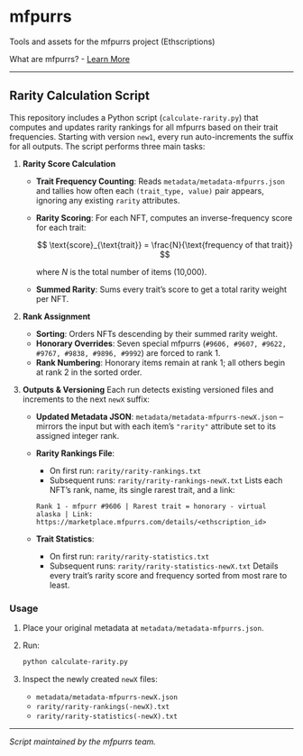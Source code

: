 # mfpurrs

Tools and assets for the mfpurrs project (Ethscriptions)

What are mfpurrs? - [Learn More](https://medium.com/@virtualalaska/what-are-mfpurrs-1f339403e788)

---

## Rarity Calculation Script

This repository includes a Python script (`calculate-rarity.py`) that computes and updates rarity rankings for all mfpurrs based on their trait frequencies. Starting with version `new1`, every run auto-increments the suffix for all outputs. The script performs three main tasks:

1. **Rarity Score Calculation**

   * **Trait Frequency Counting**: Reads `metadata/metadata-mfpurrs.json` and tallies how often each `(trait_type, value)` pair appears, ignoring any existing `rarity` attributes.
   * **Rarity Scoring**: For each NFT, computes an inverse-frequency score for each trait:

     $$
     \text{score}_{\text{trait}} = \frac{N}{\text{frequency of that trait}}
     $$

     where $N$ is the total number of items (10,000).
   * **Summed Rarity**: Sums every trait’s score to get a total rarity weight per NFT.

2. **Rank Assignment**

   * **Sorting**: Orders NFTs descending by their summed rarity weight.
   * **Honorary Overrides**: Seven special mfpurrs (`#9606, #9607, #9622, #9767, #9838, #9896, #9992`) are forced to rank 1.
   * **Rank Numbering**: Honorary items remain at rank 1; all others begin at rank 2 in the sorted order.

3. **Outputs & Versioning**
   Each run detects existing versioned files and increments to the next `newX` suffix:

   * **Updated Metadata JSON**: `metadata/metadata-mfpurrs-newX.json` – mirrors the input but with each item’s `"rarity"` attribute set to its assigned integer rank.

   * **Rarity Rankings File**:

     * On first run: `rarity/rarity-rankings.txt`
     * Subsequent runs: `rarity/rarity-rankings-newX.txt`
       Lists each NFT’s rank, name, its single rarest trait, and a link:

     ```
     Rank 1 - mfpurr #9606 | Rarest trait = honorary - virtual alaska | Link: https://marketplace.mfpurrs.com/details/<ethscription_id>
     ```

   * **Trait Statistics**:

     * On first run: `rarity/rarity-statistics.txt`
     * Subsequent runs: `rarity/rarity-statistics-newX.txt`
       Details every trait’s rarity score and frequency sorted from most rare to least.

### Usage

1. Place your original metadata at `metadata/metadata-mfpurrs.json`.
2. Run:

   ```bash
   python calculate-rarity.py
   ```
3. Inspect the newly created `newX` files:

   * `metadata/metadata-mfpurrs-newX.json`
   * `rarity/rarity-rankings(-newX).txt`
   * `rarity/rarity-statistics(-newX).txt`

---

*Script maintained by the mfpurrs team.*

